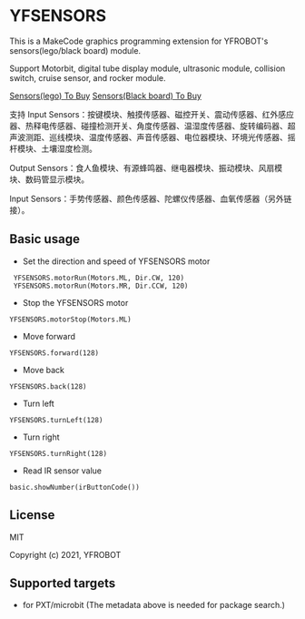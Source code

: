 # YFSENSORS
 This is a MakeCode graphics programming extension for YFROBOT's sensors(lego/black board) module.

Support Motorbit, digital tube display module, ultrasonic module, collision switch, cruise sensor, and rocker module. 

[Sensors(lego) To Buy](https://item.taobao.com/item.htm?id=636842099248)
[Sensors(Black board) To Buy](https://item.taobao.com/item.htm?id=36071919197)

支持 
Input Sensors：按键模块、触摸传感器、磁控开关、震动传感器、红外感应器、热释电传感器、碰撞检测开关、角度传感器、温湿度传感器、旋转编码器、超声波测距、巡线模块、温度传感器、声音传感器、电位器模块、环境光传感器、摇杆模块、土壤湿度检测。

Output Sensors：食人鱼模块、有源蜂鸣器、继电器模块、振动模块、风扇模块、数码管显示模块。

Input Sensors：手势传感器、颜色传感器、陀螺仪传感器、血氧传感器（另外链接）。

## Basic usage

* Set the direction and speed of YFSENSORS motor

```blocks
 YFSENSORS.motorRun(Motors.ML, Dir.CW, 120)
 YFSENSORS.motorRun(Motors.MR, Dir.CCW, 120)
```

* Stop the YFSENSORS motor 

```blocks
YFSENSORS.motorStop(Motors.ML)
```

* Move forward

```blocks
YFSENSORS.forward(128)
```

* Move back

```blocks
YFSENSORS.back(128)
```

* Turn left

```blocks
YFSENSORS.turnLeft(128)
```

* Turn right

```blocks
YFSENSORS.turnRight(128)
```

* Read IR sensor value

```blocks
basic.showNumber(irButtonCode())
```


## License

MIT

Copyright (c) 2021, YFROBOT  


## Supported targets

* for PXT/microbit
  (The metadata above is needed for package search.)
